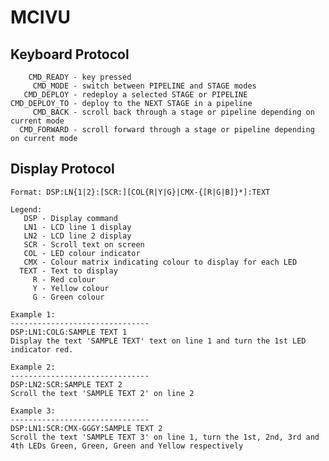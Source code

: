 MCIVU
=====

Keyboard Protocol
----------------------------------------
        CMD_READY - key pressed
         CMD_MODE - switch between PIPELINE and STAGE modes
       CMD_DEPLOY - redeploy a selected STAGE or PIPELINE
    CMD_DEPLOY_TO - deploy to the NEXT STAGE in a pipeline
         CMD_BACK - scroll back through a stage or pipeline depending on current mode
      CMD_FORWARD - scroll forward through a stage or pipeline depending on current mode


Display Protocol
----------------------------------------
    Format: DSP:LN{1|2}:[SCR:][COL{R|Y|G}|CMX-{[R|G|B]}*]:TEXT

    Legend:
       DSP - Display command
       LN1 - LCD line 1 display
       LN2 - LCD line 2 display
       SCR - Scroll text on screen
       COL - LED colour indicator
       CMX - Colour matrix indicating colour to display for each LED
      TEXT - Text to display
         R - Red colour
         Y - Yellow colour
         G - Green colour
         
    Example 1: 
    -------------------------------
    DSP:LN1:COLG:SAMPLE TEXT 1
    Display the text 'SAMPLE TEXT' text on line 1 and turn the 1st LED indicator red.
    
    Example 2: 
    -------------------------------
    DSP:LN2:SCR:SAMPLE TEXT 2
    Scroll the text 'SAMPLE TEXT 2' on line 2
    
    Example 3:
    -------------------------------
    DSP:LN1:SCR:CMX-GGGY:SAMPLE TEXT 2
    Scroll the text 'SAMPLE TEXT 3' on line 1, turn the 1st, 2nd, 3rd and 4th LEDs Green, Green, Green and Yellow respectively
